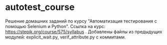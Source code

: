 # autotest_course
Решение домашних заданий по курсу "Автоматизация тестирования с помощью Selenium и Python".
Ссылка на курс: https://stepik.org/course/575/syllabus . Добавлены файлы из предыдущих модулей: explicit_wait.ру, 
verif_attribute.py с коммитами.